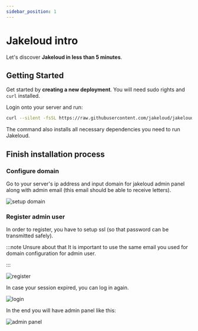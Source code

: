 ```yaml
---
sidebar_position: 1
---
```


# Jakeloud intro

Let's discover **Jakeloud in less than 5 minutes**.

## Getting Started

Get started by **creating a new deployment**. You will need sudo rights and `curl` installed.

Login onto your server and run:

```bash
curl --silent -fsSL https://raw.githubusercontent.com/jakeloud/jakeloud/main/install-all.sh | sh
```

The command also installs all necessary dependencies you need to run Jakeloud.

## Finish installation process

### Configure domain

Go to your server's ip address and input domain for jakeloud admin panel along with admin email (this email should be able to receive letters).

![setup domain](/img/jakeloud-domain.png)

### Register admin user

In order to register, you have to setup ssl (so that password can be transmitted safely).

:::note Unsure about that
It is important to use the same email you used for domain configuration for admin user.

:::

![register](/img/register.png)

In case your session expired, you can log in again.

![login](/img/login.png)

In the end you will have admin panel like this:

![admin panel](/img/empty-jakeloud.png)
